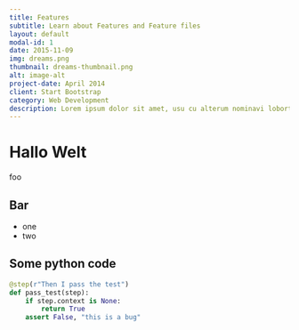 ```yaml
---
title: Features
subtitle: Learn about Features and Feature files
layout: default
modal-id: 1
date: 2015-11-09
img: dreams.png
thumbnail: dreams-thumbnail.png
alt: image-alt
project-date: April 2014
client: Start Bootstrap
category: Web Development
description: Lorem ipsum dolor sit amet, usu cu alterum nominavi lobortis. At duo novum diceret. Tantas apeirian vix et, usu sanctus postulant inciderint ut, populo diceret necessitatibus in vim. Cu eum dicam feugiat noluisse.
---
```


# Hallo Welt

foo

## Bar

* one
* two

## Some python code

```python
@step(r"Then I pass the test")
def pass_test(step):
    if step.context is None:
        return True
    assert False, "this is a bug"
```
